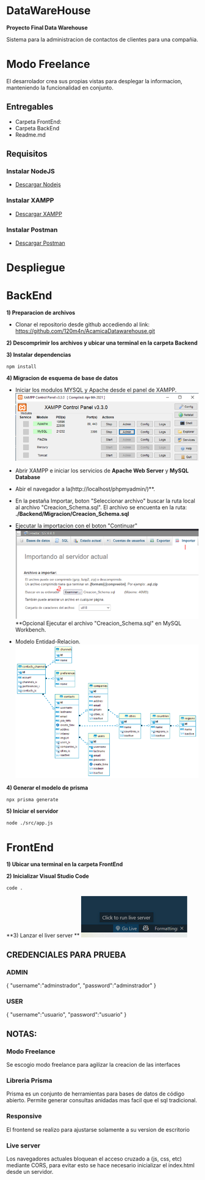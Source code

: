 # DataWareHouse
**Proyecto Final Data Warehouse**

Sistema para la administracion de contactos de clientes para una compañia.

# Modo Freelance
El desarrolador crea sus propias vistas para desplegar la informacion, manteniendo la funcionalidad en conjunto.


## Entregables
- Carpeta FrontEnd: 
- Carpeta BackEnd
- Readme.md

## Requisitos

### Instalar NodeJS
  - [Descargar Nodejs](https://nodejs.org/en/download/)

### Instalar XAMPP
  - [Descargar XAMPP](https://www.apachefriends.org/es/download.html)

### Instalar Postman
  - [Descargar Postman](https://www.postman.com/product/api-client/)

# Despliegue

# BackEnd
**1) Preparacion de archivos**

* Clonar el repositorio desde github accediendo al link: https://github.com/120m4n/AcamicaDatawarehouse.git

**2) Descomprimir los archivos y ubicar una terminal en la carpeta Backend**


**3) Instalar dependencias**
```
npm install
```

**4) Migracion de esquema de base de datos**
* Iniciar los modulos MYSQL y Apache desde el panel de XAMPP.
![Alt panel xampp](./Migracion/Panel_XAMPP.PNG?raw=true "Panel XAMPP")
* Abrir XAMPP e iniciar los servicios de **Apache Web Server** y **MySQL Database**
* Abir el navegador a la(http://localhost/phpmyadmin/)**.
* En la pestaña Importar, boton "Seleccionar archivo" buscar la ruta local al archivo "Creacion_Schema.sql". 
El archivo se encuenta en la ruta: **./Backend/Migracion/Creacion_Schema.sql**
* Ejecutar la importacion con el boton "Continuar"
![Alt importacion data](./Migracion/Importacion.PNG?raw=true "importacion data")
**Opcional
Ejecutar el archivo "Creacion_Schema.sql" en MySQL Workbench.

* Modelo Entidad-Relacion.
![Alt modelo ER](./Backend/Migracion/ER_Diagram.PNG?raw=true "Modelo ER")

**4) Generar el modelo de prisma**
```
npx prisma generate
```

**5) Iniciar el servidor**
```
node ./src/app.js
```

# FrontEnd

**1) Ubicar una terminal en la carpeta FrontEnd**

**2) Inicializar Visual Studio Code**
```
code .
```

**3) Lanzar el liver server **
![Alt Live Server](./Backend/Migracion/LiveServer.png?raw=true "Live Server")

## CREDENCIALES PARA PRUEBA
### ADMIN
{
    "username":"adminstrador",
    "password":"adminstrador"
}

### USER
{
    "username":"usuario",
    "password":"usuario"
}


## NOTAS:
### Modo Freelance
Se escogio modo freelance para agilizar la creacion de las interfaces
### Libreria Prisma
Prisma es un conjunto de herramientas para bases de datos de código abierto. Permite generar consultas anidadas mas facil que el sql tradicional.
### Responsive
El frontend se realizo para ajustarse solamente a su version de escritorio
### Live server
Los navegadores actuales bloquean el acceso cruzado a (js, css, etc) mediante CORS, para evitar esto se hace necesario inicializar el index.html desde un servidor.


